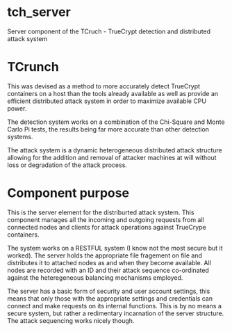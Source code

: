 # tch_server
Server component of the TCruch - TrueCrypt detection and distributed attack system


# TCrunch
This was devised as a method to more accurately detect TrueCrypt containers on a host than the tools already available as well as provide an efficient distributed attack system in order to maximize available CPU power.

The detection system works on a combination of the Chi-Square and Monte Carlo Pi tests, the results being far more accurate than other detection systems.

The attack system is a dynamic heterogeneous distributed attack structure allowing for the addition and removal of attacker machines at will without loss or degradation of the attack process.

# Component purpose
This is the server element for the distriburted attack system. This component manages all the incoming and outgoing requests from all connected nodes and clients for attack operations against TrueCrype containers. 

The system works on a RESTFUL system (I know not the most secure but it worked). The server holds the appropriate file fragement on file and distributes it to attached nodes as and when they become available. All nodes are recorded with an ID and their attack sequence co-ordinated against the heteregeneous balancing mechanisms employed. 

The server has a basic form of security and user account settings, this means that only those with the appropriate settings and credentials can connect and make requests on its internal functions. This is by no means a secure system, but rather a redimentary incarnation of the server structure. The attack sequencing works nicely though. 
